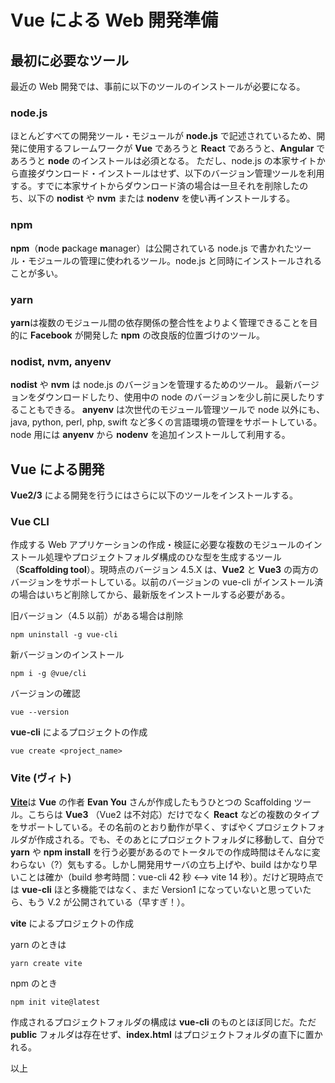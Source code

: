 # Vue による Web 開発準備

## 最初に必要なツール

最近の Web 開発では、事前に以下のツールのインストールが必要になる。

### node.js

ほとんどすべての開発ツール・モジュールが **node.js** で記述されているため、開発に使用するフレームワークが **Vue** であろうと **React** であろうと、**Angular** であろうと **node** のインストールは必須となる。
ただし、node.js の本家サイトから直接ダウンロード・インストールはせず、以下のバージョン管理ツールを利用する。すでに本家サイトからダウンロード済の場合は一旦それを削除したのち、以下の **nodist** や **nvm** または **nodenv** を使い再インストールする。

### npm

**npm**（**n**ode **p**ackage **m**anager）は公開されている node.js で書かれたツール・モジュールの管理に使われるツール。node.js と同時にインストールされることが多い。

### yarn

**yarn**は複数のモジュール間の依存関係の整合性をよりよく管理できることを目的に **Facebook** が開発した **npm** の改良版的位置づけのツール。

### nodist, nvm, anyenv

**nodist** や **nvm** は node.js のバージョンを管理するためのツール。
最新バージョンをダウンロードしたり、使用中の node のバージョンを少し前に戻したりすることもできる。
**anyenv** は次世代のモジュール管理ツールで node 以外にも、java, python, perl, php, swift など多くの言語環境の管理をサポートしている。node 用には **anyenv** から **nodenv** を追加インストールして利用する。

## Vue による開発

**Vue2/3** による開発を行うにはさらに以下のツールをインストールする。

### Vue CLI

作成する Web アプリケーションの作成・検証に必要な複数のモジュールのインストール処理やプロジェクトフォルダ構成のひな型を生成するツール（**Scaffolding tool**）。現時点のバージョン 4.5.X は、**Vue2** と **Vue3** の両方のバージョンをサポートしている。以前のバージョンの vue-cli がインストール済の場合はいちど削除してから、最新版をインストールする必要がある。

旧バージョン（4.5 以前）がある場合は削除

```shell
npm uninstall -g vue-cli
```

新バージョンのインストール

```shell
npm i -g @vue/cli
```

バージョンの確認

```shell
vue --version
```

**vue-cli** によるプロジェクトの作成

```shell
vue create <project_name>
```

### Vite (ヴィト)

[**Vite**](https://vitejs.dev/)は **Vue** の作者 **Evan You** さんが作成したもうひとつの Scaffolding ツール。こちらは **Vue3** （Vue2 は不対応）だけでなく **React** などの複数のタイプをサポートしている。その名前のとおり動作が早く、すばやくプロジェクトフォルダが作成される。でも、そのあとにプロジェクトフォルダに移動して、自分で **yarn** や **npm install** を行う必要があるのでトータルでの作成時間はそんなに変わらない（?）気もする。しかし開発用サーバの立ち上げや、build はかなり早いことは確か（build 参考時間：vue-cli 42 秒 <--> vite 14 秒）。だけど現時点では **vue-cli** ほと多機能ではなく、まだ Version1 になっていないと思っていたら、もう V.2 が公開されている（早すぎ！）。

**vite** によるプロジェクトの作成

yarn のときは

```shell
yarn create vite
```

npm のとき

```shell
npm init vite@latest
```

作成されるプロジェクトフォルダの構成は **vue-cli** のものとほぼ同じだ。ただ **public** フォルダは存在せず、**index.html** はプロジェクトフォルダの直下に置かれる。

以上
